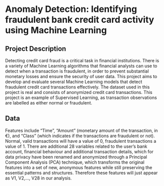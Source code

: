 # Anomaly Detection: Identifying fraudulent bank credit card activity using Machine Learning

## Project Description
Detecting credit card fraud is a critical task in financial institutions. There is a variety of Machine Learning algorithms that financial analysts can use to detect when a transaction is fraudulent, in order to prevent substantial monetary losses and ensure the security of user data. This project aims to develop and evaluate several Machine Learning models that detect fraudulent credit card transactions effectively. The dataset used in this project is real and consists of anonymized credit card transactions. This project is an example of Supervised Learning, as transaction observations are labelled as either normal or fraudulent.

## Data

Features include “Time”, “Amount” (monetary amount of the transaction, in €), and “Class” (which indicates if the transactions are fraudulent or not). Normal, valid transactions will have a value of 0, fraudulent transactions a value of 1.
There are additional 28 variables related to the user’s bank account, financial behaviour and additional transaction details, which for data privacy have been renamed and anonymized through a Principal Component Analysis (PCA) technique, which transforms the original features into a set of new, anonymous features while still preserving the essential patterns and structures. Therefore these features will just appear as V1, V2,…, V28 in our analysis.

